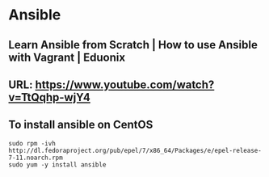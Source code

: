# Ansible
## Learn Ansible from Scratch | How to use Ansible with Vagrant | Eduonix
## URL: https://www.youtube.com/watch?v=TtQqhp-wjY4

## To install ansible on CentOS

```
sudo rpm -ivh http://dl.fedoraproject.org/pub/epel/7/x86_64/Packages/e/epel-release-7-11.noarch.rpm
sudo yum -y install ansible
```
